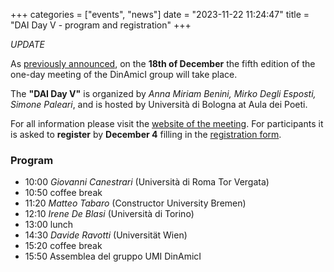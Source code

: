 +++
categories = ["events", "news"]
date = "2023-11-22 11:24:47"
title = "DAI Day V - program and registration"
+++

*UPDATE*

As [previously announced](https://www.dinamici.org/2023/09/fifth-dai-day-save-the-date/), on the **18th of December** 
the fifth edition of the one-day meeting of the DinAmicI group will take place.

The **"DAI Day V"** is organized by *Anna Miriam Benini, Mirko Degli Esposti, Simone Paleari*, and is hosted by Università di Bologna at Aula dei Poeti. 

For all information please visit the [website of the meeting](https://eventi.unibo.it/dai-day-5). For participants it is asked to **register** by **December 4** filling in the [registration form](https://eventi.unibo.it/dai-day-5/registration).

### Program

- 10:00 *Giovanni Canestrari* (Università di Roma Tor Vergata)
- 10:50 coffee break
- 11:20 *Matteo Tabaro* (Constructor University Bremen)
- 12:10 *Irene De Blasi* (Università di Torino)
- 13:00 lunch
- 14:30 *Davide Ravotti* (Universität Wien)
- 15:20 coffee break
- 15:50 Assemblea del gruppo UMI DinAmicI 
